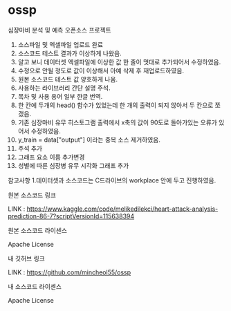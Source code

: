 # ossp
심장마비 분석 및 예측 오픈소스 프로젝트

1. 소스파일 및 엑셀파일 업로드 완료
2. 소스코드 테스트 결과가 이상하게 나왔음.
3. 알고 보니 데이터셋 엑셀파일에 이상한 값 한 줄이 멋대로 추가되어서 수정하였음.
4. 수정으로 안될 정도로 값이 이상해서 아예 삭제 후 재업로드하였음.
5. 원본 소스코드 테스트 값 양호하게 나옴.
6. 사용하는 라이브러리 간단 설명 주석.
7. 목차 및 사용 용어 일부 한글 번역.
8. 한 칸에 두개의 head() 함수가 있었는데 한 개의 출력이 되지 않아서 두 칸으로 쪼갰음.
9. 기존 심장마비 유무 히스토그램 출력에서 x축의 값이 90도로 돌아가있는 오류가 있어서 수정하였음.
10. y_train = data["output"] 이라는 중복 소스 제거하였음.
11. 주석 추가
12. 그래프 요소 이름 추가변경
13. 성별에 따른 심장병 유무 시각화 그래프 추가


참고사항
1.데이터셋과 소스코드는 C드라이브의 workplace 안에 두고 진행하였음.


원본 소스코드 링크 

LINK : https://www.kaggle.com/code/melikedilekci/heart-attack-analysis-prediction-86-7?scriptVersionId=115638394

원본 소스코드 라이센스

Apache License

내 깃허브 링크

LINK : https://github.com/mincheol55/ossp

내 소스코드 라이센스

Apache License
